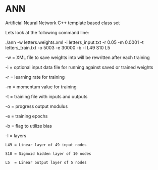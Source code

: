 # ANN
Artificial Neural Network C++ template based class set

Lets look at the following command line:

./ann -w letters.weights.xml -i letters_input.txt -r 0.05 -m 0.0001 -t letters_train.txt -o 5003 -e 30000  -b -l L49 S10 L5

-w = XML file to save weights into will be rewritten after each training

-i = optional input data file for running against saved or trained weights

-r = learning rate for training

-m = momentum value for training

-t = training file with inputs and outputs

-o = progress output modulus

-e = training epochs

-b = flag to utilize bias

-l = layers 

    L49 = Linear layer of 49 input nodes
    
    S10 = Sigmoid hidden layer of 10 nodes
    
    L5  = Linear output layer of 5 nodes
    


